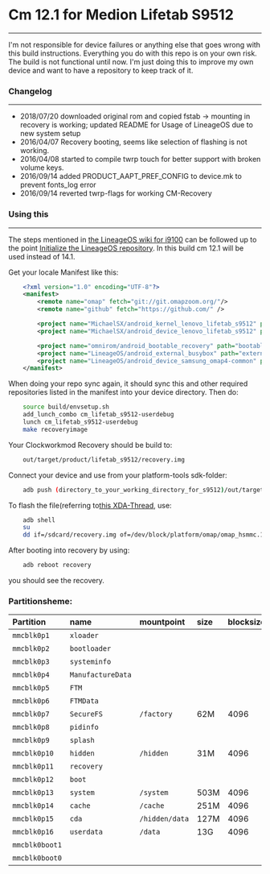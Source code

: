 # Cm 12.1 for Medion Lifetab S9512
---------------------------------
I'm not responsible for device failures or anything else that goes wrong with this build instructions. Everything you do with this repo is on your own risk.
The build is not functional until now. 
I'm just doing this to improve my own device and want to have a repository to keep track of it.

### Changelog
---------------
- 2018/07/20 downloaded original rom and copied fstab &rarr; mounting in recovery is working; updated README for Usage of LineageOS due to new system setup
- 2016/04/07 Recovery booting, seems like selection of flashing is not working.
- 2016/04/08 started to compile twrp touch for better support with broken volume keys.
- 2016/09/14 added PRODUCT_AAPT_PREF_CONFIG to device.mk to prevent fonts_log error
- 2016/09/14 reverted twrp-flags for working CM-Recovery

### Using this
---------------
The steps mentioned in  [the LineageOS wiki for i9100](https://wiki.lineageos.org/devices/i9100/build) can be followed up to the point [Initialize the LineageOS repository](https://wiki.lineageos.org/devices/i9100/build#initialize-the-lineageos-source-repository-1). In this build cm 12.1 will be used instead of 14.1.

Get your locale Manifest like this:
```xml
	<?xml version="1.0" encoding="UTF-8"?>
	<manifest>
		<remote name="omap" fetch="git://git.omapzoom.org/"/>
		<remote name="github" fetch="https://github.com/" />

		<project name="MichaelSX/android_kernel_lenovo_lifetab_s9512" path="kernel/lenovo/lifetab_s9512" remote="github" revision="master" />
		<project name="MichaelSX/android_device_lenovo_lifetab_s9512" path="device/lenovo/lifetab_s9512" remote="github" revision="master" />

		<project name="omnirom/android_bootable_recovery" path="bootable/recovery-twrp" remote="github" revision="android-7.0" />
		<project name="LineageOS/android_external_busybox" path="external/busybox" remote="github" revision="cm-12.1" />
		<project name="LineageOS/android_device_samsung_omap4-common" path="device/samsung/omap4-common" remote="github" revision="cm-12.1" />
	</manifest>
```
When doing your repo sync again, it should sync this and other required repositories listed in the manifest into your device directory.
Then do:
```bash
	source build/envsetup.sh
	add_lunch_combo cm_lifetab_s9512-userdebug
	lunch cm_lifetab_s9512-userdebug
	make recoveryimage
```
Your Clockworkmod Recovery should be build to:
```bash
	out/target/product/lifetab_s9512/recovery.img
```
Connect your device and use from your platform-tools sdk-folder:
```bash
	adb push (directory_to_your_working_directory_for_s9512)/out/target/product/lifetab_s9512/recovery.img /sdcard/recovery.img
```
To flash the file(referring to[this XDA-Thread](http://forum.xda-developers.com/showthread.php?t=2063132), use:
```bash
	adb shell
	su
	dd if=/sdcard/recovery.img of=/dev/block/platform/omap/omap_hsmmc.1/by-name/recovery
```
After booting into recovery by using:
```bash
	adb reboot recovery
```
you should see the recovery.

### Partitionsheme:
|Partition|name|mountpoint|size|blocksize|blocks|blocks*1024|
|:---|:---|:---|:---|:---|:---|:---|
|`mmcblk0p1`|`xloader`||||128|131072|
|`mmcblk0p2`|`bootloader`||||256|262144|
|`mmcblk0p3`|`systeminfo`||||64|65536|
|`mmcblk0p4`|`ManufactureData`||||1024|1048576|
|`mmcblk0p5`|`FTM`||||8192|8388608|
|`mmcblk0p6`|`FTMData`||||65536|67108864|
|`mmcblk0p7`|`SecureFS`|`/factory`|62M|4096|65536|67108864|
|`mmcblk0p8`|`pidinfo`||||512|524288|
|`mmcblk0p9`|`splash`||||6144|6291456|
|`mmcblk0p10`|`hidden`|`/hidden`|31M|4096|32768|33554432|
|`mmcblk0p11`|`recovery`||||8192|8388608|
|`mmcblk0p12`|`boot`||||8192|8388608|
|`mmcblk0p13`|`system`|`/system`|503M|4096|524388|536870912|
|`mmcblk0p14`|`cache`|`/cache`|251M|4096|262144|268325456|
|`mmcblk0p15`|`cda`|`/hidden/data`|127M|4096|131072|134217728|
|`mmcblk0p16`|`userdata`|`/data`|13G|4096|14417408|14763425790|
|`mmcblk0boot1`|||||4096|4194304|
|`mmcblk0boot0`|||||4096|4194304|
